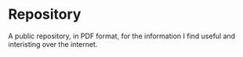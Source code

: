 # Repository

A public repository, in PDF format, for the information I find useful and interisting over the internet.
